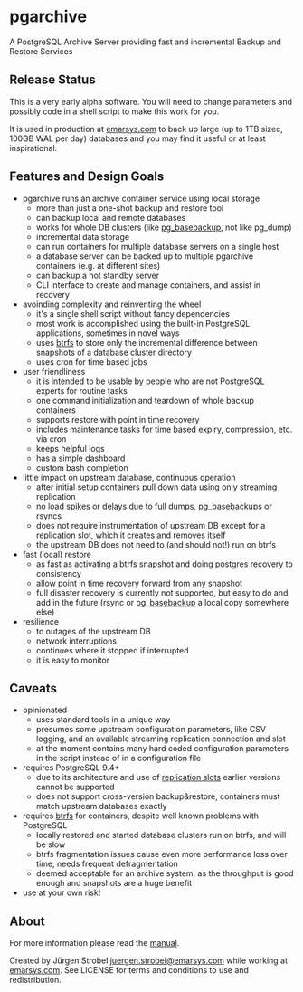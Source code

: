 # pgarchive

A PostgreSQL Archive Server providing fast and incremental Backup and Restore Services

## Release Status

This is a very early alpha software. You will need to change parameters and possibly code in a shell script to make this work for you.

It is used in production at [emarsys.com] to back up large (up to 1TB sizec, 100GB WAL per day) databases and you may find it useful or at least inspirational.

## Features and Design Goals

* pgarchive runs an archive container service using local storage
    * more than just a one-shot backup and restore tool
    * can backup local and remote databases
    * works for whole DB clusters (like [pg_basebackup], not like pg_dump)
    * incremental data storage
    * can run containers for multiple database servers on a single host
    * a database server can be backed up to multiple pgarchive containers (e.g. at different sites)
    * can backup a hot standby server
    * CLI interface to create and manage containers, and assist in recovery
* avoinding complexity and reinventing the wheel
    * it's a single shell script without fancy dependencies
    * most work is accomplished using the built-in PostgreSQL applications, sometimes in novel ways
    * uses [btrfs] to store only the incremental difference between snapshots of a database cluster directory
    * uses cron for time based jobs
* user friendliness
    * it is intended to be usable by people who are not PostgreSQL experts for routine tasks
    * one command initialization and teardown of whole backup containers
    * supports restore with point in time recovery
    * includes maintenance tasks for time based expiry, compression, etc. via cron
    * keeps helpful logs
    * has a simple dashboard
    * custom bash completion
* little impact on upstream database, continuous operation
    * after initial setup containers pull down data using only streaming replication
    * no load spikes or delays due to full dumps, [pg_basebackup]s or rsyncs
    * does not require instrumentation of upstream DB except for a replication slot, which it creates and removes itself
    * the upstream DB does not need to (and should not!) run on btrfs
* fast (local) restore
    * as fast as activating a btrfs snapshot and doing postgres recovery to consistency
    * allow point in time recovery forward from any snapshot
    * full disaster recovery is currently not supported, but easy to do and add in the future (rsync or [pg_basebackup] a local copy somewhere else)
* resilience
    * to outages of the upstream DB
    * network interruptions
    * continues where it stopped if interrupted
    * it is easy to monitor


## Caveats

* opinionated
    * uses standard tools in a unique way
    * presumes some upstream configuration parameters, like CSV logging, and an available streaming replication connection and slot
    * at the moment contains many hard coded configuration parameters in the script instead of in a configuration file
* requires PostgreSQL 9.4+
    * due to its architecture and use of [replication slots] earlier versions cannot be supported
    * does not support cross-version backup&restore, containers must match upstream databases exactly
* requires [btrfs] for containers, despite well known problems with PostgreSQL
    * locally restored and started database clusters run on btrfs, and will be slow
    * btrfs fragmentation issues cause even more performance loss over time, needs frequent defragmentation
    * deemed acceptable for an archive system, as the throughput is good enough and snapshots are a huge benefit
* use at your own risk!


## About

For more information please read the [manual](Manual.md).

Created by Jürgen Strobel <juergen.strobel@emarsys.com> while working at [emarsys.com]. See LICENSE for terms and conditions to use and redistribution.


[btrfs]: https://btrfs.wiki.kernel.org/index.php/Main_Page
[emarsys.com]: http://emarsys.com/
[pg_basebackup]: http://www.postgresql.org/docs/9.4/static/app-pgbasebackup.html
[pg_receivexlog]: http://www.postgresql.org/docs/9.4/static/app-pgreceivexlog.html
[replication slots]: http://www.postgresql.org/docs/9.4/static/warm-standby.html#STREAMING-REPLICATION-SLOTS

